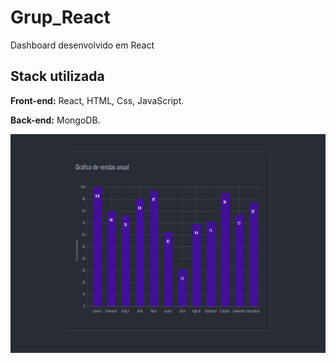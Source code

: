 # Grup_React
Dashboard desenvolvido em React

## Stack utilizada

**Front-end:** React, HTML, Css, JavaScript.

**Back-end:** MongoDB.

<img src="https://github.com/EliasCintra/Dashboard_React/blob/main/Frontend/index.png" alt="Grafico" width=800 height=350>
